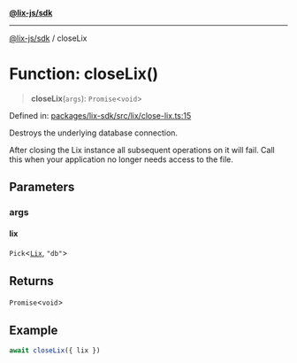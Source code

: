 [**@lix-js/sdk**](../README.md)

***

[@lix-js/sdk](../README.md) / closeLix

# Function: closeLix()

> **closeLix**(`args`): `Promise`\<`void`\>

Defined in: [packages/lix-sdk/src/lix/close-lix.ts:15](https://github.com/opral/monorepo/blob/e71bdb871680205b7a92b34085dd7fe79344e0d0/packages/lix-sdk/src/lix/close-lix.ts#L15)

Destroys the underlying database connection.

After closing the Lix instance all subsequent operations on it
will fail. Call this when your application no longer needs access
to the file.

## Parameters

### args

#### lix

`Pick`\<[`Lix`](../type-aliases/Lix.md), `"db"`\>

## Returns

`Promise`\<`void`\>

## Example

```ts
await closeLix({ lix })
```
